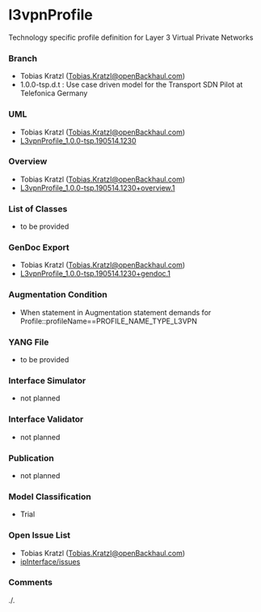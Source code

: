 # l3vpnProfile
Technology specific profile definition for Layer 3 Virtual Private Networks

### Branch
- Tobias Kratzl (Tobias.Kratzl@openBackhaul.com)
- 1.0.0-tsp.d.t : Use case driven model for the Transport SDN Pilot at Telefonica Germany

### UML
- Tobias Kratzl (Tobias.Kratzl@openBackhaul.com)
- [L3vpnProfile_1.0.0-tsp.190514.1230](./L3vpnProfile_1.0.0-tsp.190514.1230.zip)

### Overview 
- Tobias Kratzl (Tobias.Kratzl@openBackhaul.com)
- [L3vpnProfile_1.0.0-tsp.190514.1230+overview.1](./L3vpnProfile_1.0.0-tsp.190514.1230+overview.1.png)

### List of Classes
- to be provided 

### GenDoc Export
- Tobias Kratzl (Tobias.Kratzl@openBackhaul.com)
- [L3vpnProfile_1.0.0-tsp.190514.1230+gendoc.1](./L3vpnProfile_1.0.0-tsp.190514.1230+gendoc.1.docx)

### Augmentation Condition
- When statement in Augmentation statement demands for Profile::profileName==PROFILE_NAME_TYPE_L3VPN

### YANG File
- to be provided 

### Interface Simulator
- not planned 

### Interface Validator
- not planned

### Publication
- not planned

### Model Classification
- Trial

### Open Issue List
- Tobias Kratzl (Tobias.Kratzl@openBackhaul.com)
- [ipInterface/issues](../../issues)

### Comments
./.
